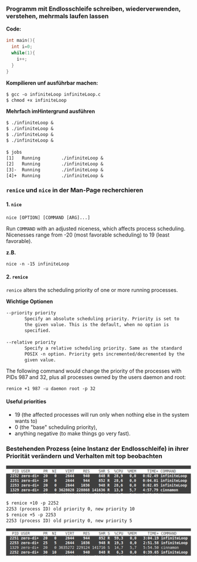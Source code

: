 ### Programm mit Endlosschleife schreiben, wiederverwenden, verstehen, mehrmals laufen lassen

__Code:__
```c
int main(){
  int i=0;
  while(1){
    i++;
  }
}
```

__Kompilieren unf ausführbar machen:__
```
$ gcc -o infiniteLoop infiniteLoop.c
$ chmod +x infiniteLoop
```

__Mehrfach imHintergrund ausführen__
```
$ ./infiniteLoop &
$ ./infiniteLoop &
$ ./infiniteLoop &
$ ./infiniteLoop &

$ jobs
[1]   Running        ./infiniteLoop &
[2]   Running        ./infiniteLoop &
[3]-  Running        ./infiniteLoop &
[4]+  Running        ./infiniteLoop &
```

### `renice` und `nice` in der Man-Page recherchieren

#### 1. `nice`

```
nice [OPTION] [COMMAND [ARG]...] 
```

Run `COMMAND` with an adjusted niceness, which affects process scheduling. Nicenesses range from -20 (most favorable scheduling) to 19 (least favorable).

__z.B.__
```
nice -n -15 infiniteLoop
```

#### 2. `renice`

`renice` alters the scheduling priority of one or more running processes.

__Wichtige Optionen__

```
--priority priority
       Specify an absolute scheduling priority. Priority is set to
       the given value. This is the default, when no option is
       specified.

--relative priority
       Specify a relative scheduling priority. Same as the standard
       POSIX -n option. Priority gets incremented/decremented by the
       given value.
```

The following command would change the priority of the processes
with PIDs 987 and 32, plus all processes owned by the users
daemon and root:

```
renice +1 987 -u daemon root -p 32
```

#### Useful priorities

* 19 (the affected processes will run only when nothing else in the system wants to)
* 0 (the "base" scheduling priority),
* anything negative (to make things go very fast).

### Bestehenden Prozess (eine Instanz der Endlosschleife) in ihrer Priorität verändern und Verhalten mit top beobachten

<img src="top1.PNG">

```
$ renice +10 -p 2252
2253 (process ID) old priority 0, new priority 10
$ renice +5 -p 2253
2253 (process ID) old priority 0, new priority 5
```

<img src="top2.PNG">